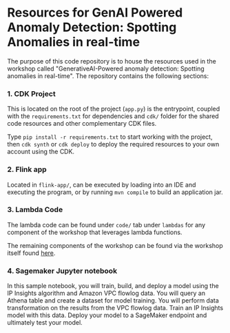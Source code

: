 # Resources for GenAI Powered Anomaly Detection: Spotting Anomalies in real-time

The purpose of this code repository is to house the resources used in the workshop called "GenerativeAI-Powered anomaly detection: Spotting anomalies in real-time". The repository contains the following sections:

### 1. CDK Project
This is located on the root of the project (`app.py`) is the entrypoint, coupled with the  `requirements.txt` for dependencies and `cdk/` folder for the shared code resources and other complementary CDK files.

Type `pip install -r requirements.txt` to start working with the project, then `cdk synth` or `cdk deploy` to deploy the required resources to your own account using the CDK.

### 2. Flink app
Located in `flink-app/`, can be executed by loading into an IDE and executing the program, or by running `mvn compile` to build an application jar.

### 3. Lambda Code
The lambda code can be found under `code/` tab under `lambdas` for any component of the workshop that leverages lambda functions.

The remaining components of the workshop can be found via the workshop itself found [here](https://catalog.us-east-1.prod.workshops.aws/workshops/7cb7c933-4024-4b69-a29a-b1159d6b909f/).


### 4. Sagemaker Jupyter notebook
In this sample notebook, you will train, build, and deploy a model using the IP Insights algorithm and Amazon VPC flowlog data. You will query an Athena table and create a dataset for model training. You will perform data transformation on the results from the VPC flowlog data. Train an IP Insights model with this data. Deploy your model to a SageMaker endpoint and ultimately test your model.